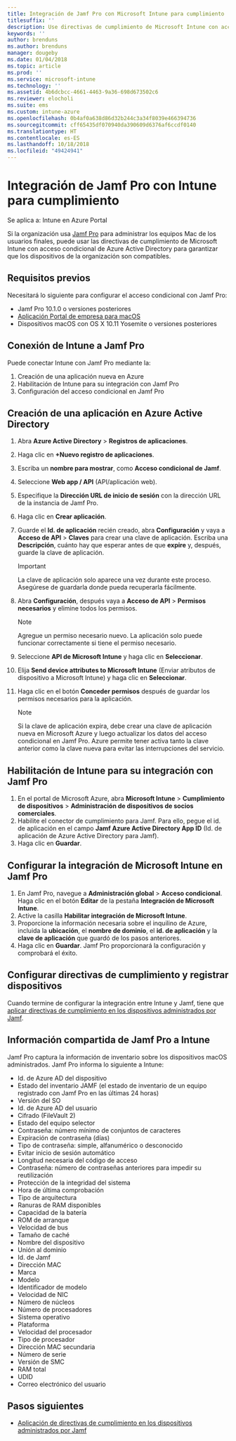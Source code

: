 ```yaml
---
title: Integración de Jamf Pro con Microsoft Intune para cumplimiento
titlesuffix: ''
description: Use directivas de cumplimiento de Microsoft Intune con acceso condicional de Azure Active Directory para ayudar a proteger los dispositivos administrados por Jamf.
keywords: ''
author: brenduns
ms.author: brenduns
manager: dougeby
ms.date: 01/04/2018
ms.topic: article
ms.prod: ''
ms.service: microsoft-intune
ms.technology: ''
ms.assetid: 4b6dcbcc-4661-4463-9a36-698d673502c6
ms.reviewer: elocholi
ms.suite: ems
ms.custom: intune-azure
ms.openlocfilehash: 0b4af0a638d86d32b244c3a34f8039e466394736
ms.sourcegitcommit: cff65435df070940da390609d6376af6ccdf0140
ms.translationtype: HT
ms.contentlocale: es-ES
ms.lasthandoff: 10/18/2018
ms.locfileid: "49424941"
---
```

# <a name="integrate-jamf-pro-with-intune-for-compliance"></a>Integración de Jamf Pro con Intune para cumplimiento

Se aplica a: Intune en Azure Portal

Si la organización usa [Jamf Pro](https://www.jamf.com) para administrar los equipos Mac de los usuarios finales, puede usar las directivas de cumplimiento de Microsoft Intune con acceso condicional de Azure Active Directory para garantizar que los dispositivos de la organización son compatibles.

## <a name="prerequisites"></a>Requisitos previos

Necesitará lo siguiente para configurar el acceso condicional con Jamf Pro:

- Jamf Pro 10.1.0 o versiones posteriores
- [Aplicación Portal de empresa para macOS](https://aka.ms/macoscompanyportal)
- Dispositivos macOS con OS X 10.11 Yosemite o versiones posteriores

## <a name="connecting-intune-to-jamf-pro"></a>Conexión de Intune a Jamf Pro

Puede conectar Intune con Jamf Pro mediante la:

1. Creación de una aplicación nueva en Azure
2. Habilitación de Intune para su integración con Jamf Pro
3. Configuración del acceso condicional en Jamf Pro

## <a name="create-a-new-application-in-azure-active-directory"></a>Creación de una aplicación en Azure Active Directory

1. Abra **Azure Active Directory** > **Registros de aplicaciones**.
2. Haga clic en **+Nuevo registro de aplicaciones**.
3. Escriba un **nombre para mostrar**, como **Acceso condicional de Jamf**.
4. Seleccione **Web app / API** (API/aplicación web).
5. Especifique la **Dirección URL de inicio de sesión** con la dirección URL de la instancia de Jamf Pro.
6. Haga clic en **Crear aplicación**.
7. Guarde el **Id. de aplicación** recién creado, abra **Configuración** y vaya a **Acceso de API** > **Claves** para crear una clave de aplicación. Escriba una **Descripción**, cuánto hay que esperar antes de que **expire** y, después, guarde la clave de aplicación.

   > [!IMPORTANT]
   > La clave de aplicación solo aparece una vez durante este proceso. Asegúrese de guardarla donde pueda recuperarla fácilmente.

8. Abra **Configuración**, después vaya a **Acceso de API** > **Permisos necesarios** y elimine todos los permisos.

   > [!NOTE]
   > Agregue un permiso necesario nuevo. La aplicación solo puede funcionar correctamente si tiene el permiso necesario.

9. Seleccione **API de Microsoft Intune** y haga clic en **Seleccionar**.
10. Elija **Send device attributes to Microsoft Intune** (Enviar atributos de dispositivo a Microsoft Intune) y haga clic en **Seleccionar**.
11. Haga clic en el botón **Conceder permisos** después de guardar los permisos necesarios para la aplicación.

    > [!NOTE]
    > Si la clave de aplicación expira, debe crear una clave de aplicación nueva en Microsoft Azure y luego actualizar los datos del acceso condicional en Jamf Pro. Azure permite tener activa tanto la clave anterior como la clave nueva para evitar las interrupciones del servicio.

## <a name="enable-intune-to-integrate-with-jamf-pro"></a>Habilitación de Intune para su integración con Jamf Pro

1. En el portal de Microsoft Azure, abra **Microsoft Intune** > **Cumplimiento de dispositivos** > **Administración de dispositivos de socios comerciales**.
2. Habilite el conector de cumplimiento para Jamf. Para ello, pegue el id. de aplicación en el campo **Jamf Azure Active Directory App ID** (Id. de aplicación de Azure Active Directory para Jamf).
3. Haga clic en **Guardar**.

## <a name="configure-microsoft-intune-integration-in-jamf-pro"></a>Configurar la integración de Microsoft Intune en Jamf Pro

1. En Jamf Pro, navegue a **Administración global** > **Acceso condicional**. Haga clic en el botón **Editar** de la pestaña **Integración de Microsoft Intune**.
2. Active la casilla **Habilitar integración de Microsoft Intune**.
3. Proporcione la información necesaria sobre el inquilino de Azure, incluida la **ubicación**, el **nombre de dominio**, el **id. de aplicación** y la **clave de aplicación** que guardó de los pasos anteriores.
4. Haga clic en **Guardar**. Jamf Pro proporcionará la configuración y comprobará el éxito.

## <a name="set-up-compliance-policies-and-register-devices"></a>Configurar directivas de cumplimiento y registrar dispositivos

Cuando termine de configurar la integración entre Intune y Jamf, tiene que [aplicar directivas de cumplimiento en los dispositivos administrados por Jamf](conditional-access-assign-jamf.md).

## <a name="information-shared-from-jamf-pro-to-intune"></a>Información compartida de Jamf Pro a Intune

Jamf Pro captura la información de inventario sobre los dispositivos macOS administrados. Jamf Pro informa lo siguiente a Intune:

* Id. de Azure AD del dispositivo
* Estado del inventario JAMF (el estado de inventario de un equipo registrado con Jamf Pro en las últimas 24 horas)
* Versión del SO
* Id. de Azure AD del usuario
* Cifrado (FileVault 2)
* Estado del equipo selector
* Contraseña: número mínimo de conjuntos de caracteres
* Expiración de contraseña (días)
* Tipo de contraseña: simple, alfanumérico o desconocido
* Evitar inicio de sesión automático
* Longitud necesaria del código de acceso
* Contraseña: número de contraseñas anteriores para impedir su reutilización
* Protección de la integridad del sistema
* Hora de última comprobación
* Tipo de arquitectura
* Ranuras de RAM disponibles
* Capacidad de la batería
* ROM de arranque
* Velocidad de bus
* Tamaño de caché
* Nombre del dispositivo
* Unión al dominio
* Id. de Jamf
* Dirección MAC
* Marca
* Modelo
* Identificador de modelo
* Velocidad de NIC
* Número de núcleos
* Número de procesadores
* Sistema operativo
* Plataforma
* Velocidad del procesador
* Tipo de procesador
* Dirección MAC secundaria
* Número de serie
* Versión de SMC
* RAM total
* UDID
* Correo electrónico del usuario

## <a name="next-steps"></a>Pasos siguientes

- [Aplicación de directivas de cumplimiento en los dispositivos administrados por Jamf](conditional-access-assign-jamf.md)
